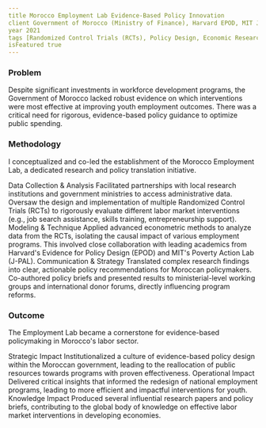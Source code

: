 ```yaml
---
title Morocco Employment Lab Evidence-Based Policy Innovation
client Government of Morocco (Ministry of Finance), Harvard EPOD, MIT J-PAL
year 2021
tags [Randomized Control Trials (RCTs), Policy Design, Economic Research, Labor Markets]
isFeatured true
---
```


### Problem

Despite significant investments in workforce development programs, the Government of Morocco lacked robust evidence on which interventions were most effective at improving youth employment outcomes. There was a critical need for rigorous, evidence-based policy guidance to optimize public spending.

### Methodology

I conceptualized and co-led the establishment of the Morocco Employment Lab, a dedicated research and policy translation initiative.

   Data Collection & Analysis Facilitated partnerships with local research institutions and government ministries to access administrative data. Oversaw the design and implementation of multiple Randomized Control Trials (RCTs) to rigorously evaluate different labor market interventions (e.g., job search assistance, skills training, entrepreneurship support).
   Modeling & Technique Applied advanced econometric methods to analyze data from the RCTs, isolating the causal impact of various employment programs. This involved close collaboration with leading academics from Harvard's Evidence for Policy Design (EPOD) and MIT's Poverty Action Lab (J-PAL).
   Communication & Strategy Translated complex research findings into clear, actionable policy recommendations for Moroccan policymakers. Co-authored policy briefs and presented results to ministerial-level working groups and international donor forums, directly influencing program reforms.

### Outcome

The Employment Lab became a cornerstone for evidence-based policymaking in Morocco's labor sector.

   Strategic Impact Institutionalized a culture of evidence-based policy design within the Moroccan government, leading to the reallocation of public resources towards programs with proven effectiveness.
   Operational Impact Delivered critical insights that informed the redesign of national employment programs, leading to more efficient and impactful interventions for youth.
   Knowledge Impact Produced several influential research papers and policy briefs, contributing to the global body of knowledge on effective labor market interventions in developing economies.